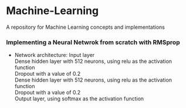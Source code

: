 # Machine-Learning
A repository for Machine Learning concepts and implementations

### Implementing a Neural Netwrok from scratch with RMSprop
* Network architecture: 
Input layer  
Dense hidden layer with 512 neurons, using relu as the activation function  
Dropout with a value of 0.2  
Dense hidden layer with 512 neurons, using relu as the activation function  
Dropout with a value of 0.2  
Output layer, using softmax as the activation function  

